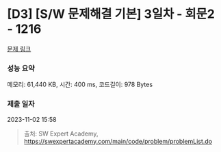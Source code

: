 # [D3] [S/W 문제해결 기본] 3일차 - 회문2 - 1216 

[문제 링크](https://swexpertacademy.com/main/code/problem/problemDetail.do?contestProbId=AV14Rq5aABUCFAYi) 

### 성능 요약

메모리: 61,440 KB, 시간: 400 ms, 코드길이: 978 Bytes

### 제출 일자

2023-11-02 15:58



> 출처: SW Expert Academy, https://swexpertacademy.com/main/code/problem/problemList.do